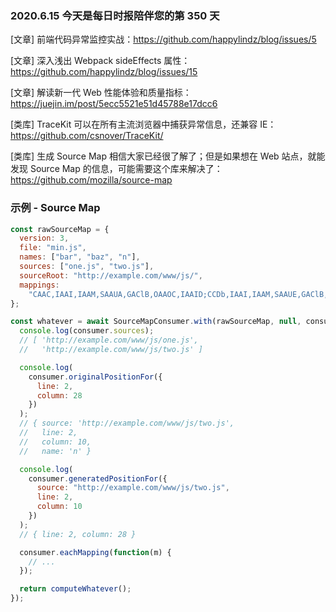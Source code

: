 ### 2020.6.15 今天是每日时报陪伴您的第 350 天

[文章] 前端代码异常监控实战：<https://github.com/happylindz/blog/issues/5>

[文章] 深入浅出 Webpack sideEffects 属性：<https://github.com/happylindz/blog/issues/15>

[文章] 解读新一代 Web 性能体验和质量指标：<https://juejin.im/post/5ecc5521e51d45788e17dcc6>

[类库] TraceKit 可以在所有主流浏览器中捕获异常信息，还兼容 IE：<https://github.com/csnover/TraceKit/>

[类库] 生成 Source Map 相信大家已经很了解了；但是如果想在 Web 站点，就能发现 Source Map 的信息，可能需要这个库来解决了：<https://github.com/mozilla/source-map>

### 示例 - Source Map

```js
const rawSourceMap = {
  version: 3,
  file: "min.js",
  names: ["bar", "baz", "n"],
  sources: ["one.js", "two.js"],
  sourceRoot: "http://example.com/www/js/",
  mappings:
    "CAAC,IAAI,IAAM,SAAUA,GAClB,OAAOC,IAAID;CCDb,IAAI,IAAM,SAAUE,GAClB,OAAOA"
};

const whatever = await SourceMapConsumer.with(rawSourceMap, null, consumer => {
  console.log(consumer.sources);
  // [ 'http://example.com/www/js/one.js',
  //   'http://example.com/www/js/two.js' ]

  console.log(
    consumer.originalPositionFor({
      line: 2,
      column: 28
    })
  );
  // { source: 'http://example.com/www/js/two.js',
  //   line: 2,
  //   column: 10,
  //   name: 'n' }

  console.log(
    consumer.generatedPositionFor({
      source: "http://example.com/www/js/two.js",
      line: 2,
      column: 10
    })
  );
  // { line: 2, column: 28 }

  consumer.eachMapping(function(m) {
    // ...
  });

  return computeWhatever();
});
```
